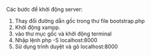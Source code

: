 Các bước để khởi động server:
1. Thay đổi đường dẫn gốc trong thư file bootstrap.php
2. Khởi động xampp.
3. vào thư mục gốc và khởi động terminal
4. Nhập lệnh php -S localhost:8000
5. Sử dụng trình duyệt và gõ localhost:8000
